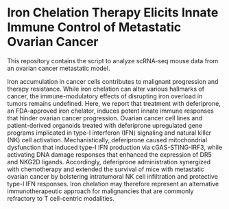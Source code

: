 # Iron Chelation Therapy Elicits Innate Immune Control of Metastatic Ovarian Cancer 
This repository contains the script to analyze scRNA-seq mouse data from an ovarian cancer metastatic model.

Iron accumulation in cancer cells contributes to malignant progression and therapy resistance. While iron chelation can alter various hallmarks of cancer, the immune-modulatory effects of disrupting iron overload in tumors remains undefined. Here, we report that treatment with deferiprone, an FDA-approved iron chelator, induces potent innate immune responses that hinder ovarian cancer progression. Ovarian cancer cell lines and patient-derived organoids treated with deferiprone upregulated gene programs implicated in type-I interferon (IFN) signaling and natural killer (NK) cell activation. Mechanistically, deferiprone caused mitochondrial dysfunction that induced type-I IFN production via cGAS-STING-IRF3, while activating DNA damage responses that enhanced the expression of DR5 and NKG2D ligands. Accordingly, deferiprone administration synergized with chemotherapy and extended the survival of mice with metastatic ovarian cancer by bolstering intratumoral NK cell infiltration and protective type-I IFN responses. Iron chelation may therefore represent an alternative immunotherapeutic approach for malignancies that are commonly refractory to T cell-centric modalities. 
